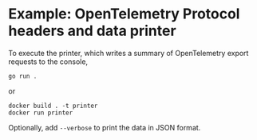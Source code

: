 # Example: OpenTelemetry Protocol headers and data printer

To execute the printer, which writes a summary of OpenTelemetry export
requests to the console,

```
go run .
```

or

```
docker build . -t printer
docker run printer
```

Optionally, add `--verbose` to print the data in JSON format.
